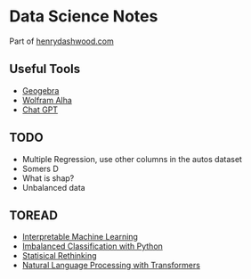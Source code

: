 Data Science Notes
================

<!-- WARNING: THIS FILE WAS AUTOGENERATED! DO NOT EDIT! -->

Part of [henrydashwood.com](https://henrydashwood.com)

## Useful Tools

- [Geogebra](https://www.geogebra.org/)
- [Wolfram Alha](https://www.wolframalpha.com/)
- [Chat GPT](https://chat.openai.com/)

## TODO

- Multiple Regression, use other columns in the autos dataset
- Somers D
- What is shap?
- Unbalanced data

## TOREAD

- [Interpretable Machine
  Learning](https://christophm.github.io/interpretable-ml-book/)
- [Imbalanced Classification with
  Python](https://machinelearningmastery.com/imbalanced-classification-with-python/)
- [Statisical
  Rethinking](https://www.amazon.co.uk/Statistical-Rethinking-Bayesian-Examples-Chapman-ebook/dp/B085WBY8S7/)
- [Natural Language Processing with
  Transformers](https://www.oreilly.com/library/view/natural-language-processing/9781098136789/)
